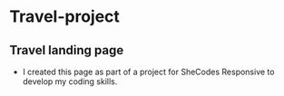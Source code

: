 # Travel-project
## Travel landing page

- I created this page as part of a project for SheCodes Responsive to develop my coding skills.
